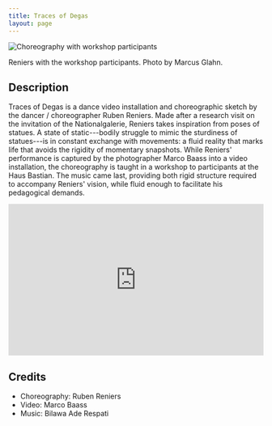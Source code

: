 ```yaml
---
title: Traces of Degas
layout: page
---
```


![Choreography with workshop participants](https://i.postimg.cc/SQnWQT0K/MG-8578.jpg)
<figcaption>Reniers with the workshop participants. Photo by Marcus Glahn.</figcaption>

## Description

Traces of Degas is a dance video installation and choreographic sketch by the dancer / choreographer Ruben Reniers. Made after a research visit on the invitation of the Nationalgalerie, Reniers takes inspiration from poses of statues. A state of static---bodily struggle to mimic the sturdiness of statues---is in constant exchange with movements: a fluid reality that marks life that avoids the rigidity of momentary snapshots. While Reniers' performance is captured by the photographer Marco Baass into a video installation, the choreography is taught in a workshop to participants at the Haus Bastian. The music came last, providing both rigid structure required to accompany Reniers' vision, while fluid enough to facilitate his pedagogical demands.

<iframe width="100%" height="300" scrolling="no" frameborder="no" allow="autoplay" src="https://w.soundcloud.com/player/?url=https%3A//api.soundcloud.com/tracks/1840122051&color=%23ff5500&auto_play=false&hide_related=false&show_comments=true&show_user=true&show_reposts=false&show_teaser=true&visual=true"></iframe><div style="font-size: 10px; color: #cccccc;line-break: anywhere;word-break: normal;overflow: hidden;white-space: nowrap;text-overflow: ellipsis; font-family: Interstate,Lucida Grande,Lucida Sans Unicode,Lucida Sans,Garuda,Verdana,Tahoma,sans-serif;font-weight: 100;"></div>

## Credits

- Choreography: Ruben Reniers
- Video: Marco Baass
- Music: Bilawa Ade Respati
